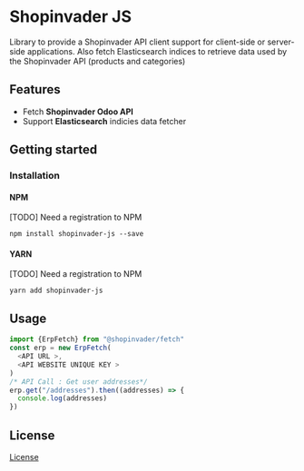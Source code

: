 # Shopinvader JS

Library to provide a Shopinvader API client support for client-side or server-side applications.
Also fetch Elasticsearch indices to retrieve data used by the Shopinvader API (products and categories)

## Features

- Fetch **Shopinvader Odoo API**
- Support **Elasticsearch** indicies data fetcher

## Getting started

### Installation

#### NPM

[TODO] Need a registration to NPM

`npm install shopinvader-js --save`

#### YARN

[TODO] Need a registration to NPM

`yarn add shopinvader-js`

## Usage

```javascript
import {ErpFetch} from "@shopinvader/fetch"
const erp = new ErpFetch(
  <API URL >,
  <API WEBSITE UNIQUE KEY >
)
/* API Call : Get user addresses*/
erp.get("/addresses").then((addresses) => {
  console.log(addresses)
})
```

## License

[License](./LICENSE)
